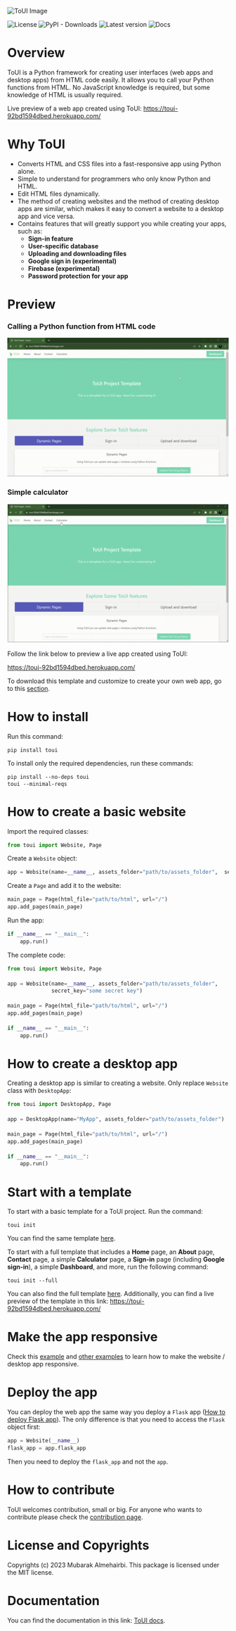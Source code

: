 ![ToUI Image](https://github.com/mubarakalmehairbi/ToUI/blob/main/images/logo.png?raw=True)

![License](https://img.shields.io/github/license/mubarakalmehairbi/ToUI)
![PyPI - Downloads](https://img.shields.io/pypi/dm/toui)
![Latest version](https://img.shields.io/pypi/v/toui)
![Docs](https://img.shields.io/readthedocs/toui)

# Overview
ToUI is a Python framework for creating user interfaces (web apps and desktop apps) from HTML code easily. It allows you to call your Python functions from HTML. No JavaScript knowledge is required, but some knowledge of HTML is usually required.

Live preview of a web app created using ToUI: https://toui-92bd1594dbed.herokuapp.com/

# Why ToUI
- Converts HTML and CSS files into a fast-responsive app using Python alone.
- Simple to understand for programmers who only know Python and HTML.
- Edit HTML files dynamically.
- The method of creating websites and the method of creating desktop apps are similar, which makes it easy to convert a website to a desktop app and vice versa.
- Contains features that will greatly support you while creating your apps, such as:
    - **Sign-in feature**
    - **User-specific database**
    - **Uploading and downloading files**
    - **Google sign in (experimental)**
    - **Firebase (experimental)**
    - **Password protection for your app**

# Preview

### Calling a Python function from HTML code

![gif](https://github.com/mubarakalmehairbi/ToUI/blob/main/images/home.gif)

### Simple calculator

![gif](https://github.com/mubarakalmehairbi/ToUI/blob/main/images/calculator.gif)

Follow the link below to preview a live app created using ToUI:

https://toui-92bd1594dbed.herokuapp.com/

To download this template and customize to create your own web app, go to this [section](#start-with-a-template).

# How to install
Run this command:
```shell
pip install toui
```
To install only the required dependencies, run these commands:
```shell
pip install --no-deps toui
toui --minimal-reqs
```

# How to create a basic website
Import the required classes:
```python
from toui import Website, Page
```
Create a `Website` object:
```python
app = Website(name=__name__, assets_folder="path/to/assets_folder",  secret_key="some secret key")
```
Create a `Page` and add it to the website:
```python
main_page = Page(html_file="path/to/html", url="/")
app.add_pages(main_page)
```
Run the app:
```python
if __name__ == "__main__":
    app.run()
```
The complete code:
```python
from toui import Website, Page

app = Website(name=__name__, assets_folder="path/to/assets_folder", 
              secret_key="some secret key")

main_page = Page(html_file="path/to/html", url="/")
app.add_pages(main_page)

if __name__ == "__main__":
    app.run()
```

# How to create a desktop app
Creating a desktop app is similar to creating a website. Only replace `Website` class with
`DesktopApp`:
```python
from toui import DesktopApp, Page

app = DesktopApp(name="MyApp", assets_folder="path/to/assets_folder")

main_page = Page(html_file="path/to/html", url="/")
app.add_pages(main_page)

if __name__ == "__main__":
    app.run()
```

# Start with a template
To start with a basic template for a ToUI project. Run the command:
```
toui init
```
You can find the same template [here](https://github.com/mubarakalmehairbi/BasicToUIProject).

To start with a full template that includes a **Home** page, an **About** page, **Contact** page, a simple **Calculator** page, a **Sign-in** page (including **Google sign-in**), a simple **Dashboard**, and more, run the following command:
```
toui init --full
``` 
You can also find the full template [here](https://github.com/mubarakalmehairbi/FullToUIProject). Additionally, you can find a live preview of the template in this link: https://toui-92bd1594dbed.herokuapp.com/

# Make the app responsive
Check this [example](https://toui.readthedocs.io/en/latest/Examples.example_1_simple_website.html)
and [other examples](https://toui.readthedocs.io/en/latest/Examples.html) to learn how
to make the website / desktop app responsive.

# Deploy the app
You can deploy the web app the same way you deploy a `Flask` app ([How to deploy Flask app](https://flask.palletsprojects.com/deploying/)).
The only difference is that you need to access the `Flask` object first:
```python
app = Website(__name__)
flask_app = app.flask_app
```
Then you need to deploy the `flask_app` and not the `app`.

# How to contribute
ToUI welcomes contribution, small or big. For anyone who wants to contribute please check the [contribution page](https://toui.readthedocs.io/en/latest/CONTRIBUTING.html).

# License and Copyrights
Copyrights (c) 2023 Mubarak Almehairbi.
This package is licensed under the MIT license.

# Documentation
You can find the documentation in this link: [ToUI docs](https://toui.readthedocs.io).
